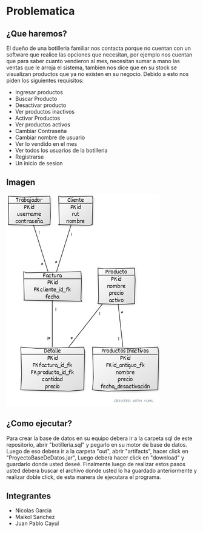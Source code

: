 # Problematica
## ¿Que haremos?
El dueño de una botilleria familiar nos contacta porque no cuentan con un software que realice las opciones que necesitan, por ejemplo nos cuentan que para saber cuanto vendieron al mes, necesitan sumar a mano las ventas que le arroja el sistema, tambien nos dice que en su stock se visualizan productos que ya no existen en su negocio.
Debido a esto nos piden los siguientes requisitos:

*  Ingresar productos
*  Buscar Producto
*  Desactivar producto
*  Ver productos inactivos
*  Activar Productos
*  Ver productos activos
*  Cambiar Contraseña
*  Cambiar nombre de usuario
*  Ver lo vendido en el mes
*  Ver todos los usuarios de la botilleria
*  Registrarse
*  Un inicio de sesion

## Imagen

![alt text]( https://github.com/Nicolas11Garcia/Proyecto-Base-de-datos/blob/main/sql/Modelo%20E-R%20Final.jpg)

## ¿Como ejecutar?
Para crear la base de datos en su equipo debera ir a la carpeta sql de este repositorio, abrir "botilleria.sql" y pegarlo en su motor de base de datos. Luego de eso debera ir a la carpeta "out", abrir "artifacts", hacer click en "ProyectoBaseDeDatos.jar", Luego debera hacer click en "download" y guardarlo donde usted deseé.
Finalmente luego de realizar estos pasos usted debera buscar el archivo donde usted lo ha guardado anteriormente y realizar doble click, de esta manera de ejecutara el programa.

## Integrantes
* Nicolas Garcia
* Maikol Sanchez
* Juan Pablo Cayul


